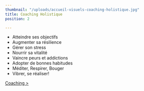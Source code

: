```yaml
---
thumbnail: "/uploads/accueil-visuels-coaching-holistique.jpg"
title: Coaching Holistique
position: 2

---
```

* Atteindre ses objectifs
* Augmenter sa résilience
* Gérer son stress
* Nourrir sa vitalité
* Vaincre peurs et addictions
* Adopter de bonnes habitudes
* Méditer, Respirer, Bouger
* Vibrer, se réaliser!

[Coaching >](/accompagnement-holistique-coaching)